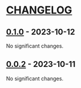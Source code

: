 # [CHANGELOG](https://keepachangelog.com/en/1.0.0/)

<!-- towncrier release notes start -->

## [0.1.0](https://github.com/gdsfactory/seali/tree/0.1.0) - 2023-10-12

No significant changes.


## [0.0.2](https://github.com/gdsfactory/seali/tree/0.0.2) - 2023-10-11

No significant changes.
